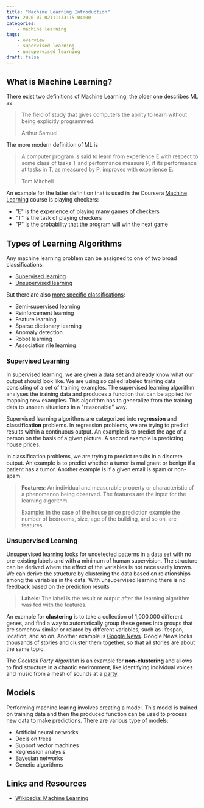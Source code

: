 ```yaml
---
title: "Machine Learning Introduction"
date: 2020-07-02T11:33:15-04:00
categories:
    - machine learning
tags:
    - overview
    - supervised learning
    - unsupervised learning
draft: false
---
```


## What is Machine Learning?

There exist two definitions of Machine Learning, the older one describes ML as

> The field of study that gives computers the ability to learn without being explicitly programmed.
>
> Arthur Samuel

The more modern definition of ML is 

> A computer program is said to learn from experience E with respect to some class of tasks T and performance measure P, if its performance at tasks in T, as measured by P, improves with experience E.
>
>Tom Mitchell

An example for the latter definition that is used in the Coursera [Machine Learning](https://www.coursera.org/learn/machine-learning) course is playing checkers:

- "E" is the experience of playing many games of checkers
- "T" is the task of playing checkers
- "P" is the probability that the program will win the next game


## Types of Learning Algorithms

Any machine learning problem can be assigned to one of two broad classifications:

- [Supervised learning](https://en.wikipedia.org/wiki/Supervised_learning)
- [Unsupervised learning](https://en.wikipedia.org/wiki/Unsupervised_learning)

But there are also [more specific classifications](https://en.wikipedia.org/wiki/Machine_learning):

- Semi-supervised learning
- Reinforcement learning
- Feature learning
- Sparse dictionary learning
- Anomaly detection
- Robot learning
- Association rile learning

### Supervised Learning

In supervised learning, we are given a data set and already know what our output should look like. We are using so called labeled training data consisting of a set of training examples. The supervised learning algorithm analyses the training data and produces a function that can be applied for mapping new examples. This algorithm has to generalize from the training data to unseen situations in a "reasonable" way.

Supervised learning algorithms are categorized into **regression** and **classification** problems. In regression problems, we are trying to predict results within a continuous output. An example is to predict the age of a person on the basis of a given picture. A second example is predicting house prices.

In classification problems, we are trying to predict results in a discrete output. An example is to predict whether a tumor is malignant or benign if a patient has a tumor. Another example is if a given email is spam or non-spam.

> **Features**: An individual and measurable property or characteristic of a phenomenon being observed. The features are the input for the learning algorithm.
>
> Example: In the case of the house price prediction example the number of bedrooms, size, age of the building, and so on, are features.

### Unsupervised Learning

Unsupervised learning looks for undetected patterns in a data set with no pre-existing labels and with a minimum of human supervision. The structure can be derived where the effect of the variables is not necessarily known. We can derive the structure by clustering the data based on relationships among the variables in the data. With unsupervised learning there is no feedback based on the prediction results

> **Labels**: The label is the result or output after the learning algorithm was fed with the features.

An example for **clustering** is to take a collection of 1,000,000 different genes, and find a way to automatically group these genes into groups that are somehow similar or related by different variables, such as lifespan, location, and so on. Another example is [Google News](https://news.google.com). Google News looks thousands of stories and cluster them together, so that all stories are about the same topic.

The _Cocktail Party Algorithm_ is an example for **non-clustering** and allows to find structure in a chaotic environment, like identifying individual voices and music from a mesh of sounds at a [party](https://en.wikipedia.org/wiki/Cocktail_party_effec).



## Models

Performing machine learing involves creating a model. This model is trained on training data and then the produced function can be used to process new data to make predictions. There are various type of models: 

- Artificial neural networks
- Decision trees
- Support vector machines
- Regression analysis
- Bayesian networks
- Genetic algorithms

## Links and Resources

- [Wikipedia: Machine Learning](https://en.wikipedia.org/wiki/Machine_learning)